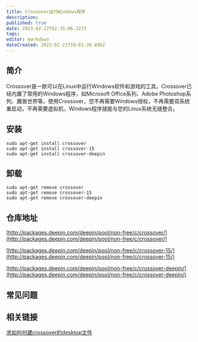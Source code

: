 ```yaml
---
title: Crossover运行Windows程序
description: 
published: true
date: 2023-02-22T02:35:06.327Z
tags: 
editor: markdown
dateCreated: 2023-02-21T10:01:26.896Z
---
```


## 简介

Crossover是一款可以在Linux中运行Windows软件和游戏的工具。Crossover已经内置了常用的Windows程序，如Microsoft Office系列、Adobe Photoshop系列、魔兽世界等。使用Crossover，您不再需要Windows授权，不再需要双系统重启动，不再需要虚拟机，Windows程序就能与您的Linux系统无缝整合。

## 安装

```
sudo apt-get install crossover
sudo apt-get install crossover-15
sudo apt-get install crossover-deepin

```

## 卸载

```
sudo apt-get remove crossover
sudo apt-get remove crossover-15
sudo apt-get remove crossover-deepin

```

## 仓库地址

[http://packages.deepin.com/deepin/pool/non-free/c/crossover/](http://packages.deepin.com/deepin/pool/non-free/c/crossover/)

[http://packages.deepin.com/deepin/pool/non-free/c/crossover-15/](http://packages.deepin.com/deepin/pool/non-free/c/crossover-15/)

[http://packages.deepin.com/deepin/pool/non-free/c/crossover-deepin/](http://packages.deepin.com/deepin/pool/non-free/c/crossover-deepin/)


## 常见问题


## 相关链接
[求如何创建crossover的desktop文件](https://bbs.deepin.org/forum.php?mod=viewthread&tid=136712)